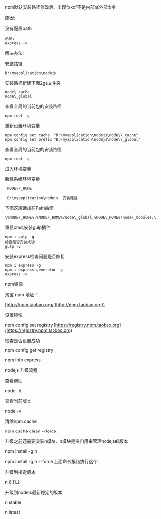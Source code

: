 npm默认安装路径修改后，出现“xxx”不是内部或外部命令

原因:

没有配置path

```
示例:
express -v
```

解决办法:

安装路径

```
D:\myapplication\nodejs
```

安装路径新建下面2ge文件夹

```
node\_cache
node\_global
```

查看全局的当前包的安装路径

```
npm root -g
```

重新设置环境变量

```
npm config set cache  "D:\myapplication\nodejs\node\\_cache"
npm config set prefix "D:\myapplication\nodejs\node\\_global"
```

查看全局的当前包的安装路径

```
npm root -g
```

进入环境变量

新建系统环境变量

```
 NODE\\_HOME

 D:\myapplication\nodejs  安装路径
```

下面这段话加在Path后面

```
\%NODE\_HOME%;%NODE\_HOME%/node\_global;%NODE\_HOME%/node\_modules;\
```

重启cmd,安装gulp插件

```
npm i gulp -g
检查是否安装成功
gulp -v
```

安装express检查问题是否修复

```
npm i express -g
npm i express-generator -g
express -v
```

npm镜像

淘宝 npm 地址：

[http://npm.taobao.org/](http://npm.taobao.org/)

设置镜像

npm config set registry [https://registry.npm.taobao.org](https://registry.npm.taobao.org)

检查是否设置成功

npm config get registry

npm info express

nodejs 升级流程

查看帮助

node -h

查看当前版本

node -v

清除npm cache

npm cache clean --force

升级之前还需要安装n模块，n模块是专门用来管理nodejs的版本

npm install -g n

npm install -g n --force  上面命令报错执行这个

升级到指定版本

n 6.11.2

升级到nodejs最新稳定的版本

n stable

n latest

